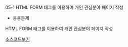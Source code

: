 05-1 HTML FORM 태그를 이용하여 개인 관심분야 페이지 작성

- 응용문제

 HTML FORM 태그를 이용하여 개인 관심분야 페이지 작성

 
[소스코드보기](https://github.com/plumwiserim/html-programming/blob/master/class05/05-1.html)
